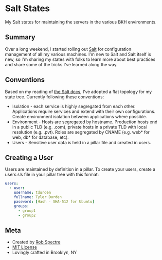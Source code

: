# Salt States

My Salt states for maintaining the servers in the various BKH environments.


## Summary

Over a long weekend, I started rolling out [Salt](http://www.saltstack.org) for
configuration management of all my various machines.  I'm new to Salt and Salt
itself is new, so I'm sharing my states with folks to learn more about best
practices and share some of the tricks I've learned along the way.

 
## Conventions

Based on my reading of [the Salt
docs](http://docs.saltstack.com/topics/tutorials/starting_states.html), I've
adopted a flat topology for my state tree.  Currently following these
conventions:

* Isolation - each service is highly segregated from each other. Applications 
  require services and extend with their own configurations.  Create environment
  isolation between applications where possible.
* Environment - Hosts are segregated by hostname.  Production hosts end in a
  public TLD (e.g. .com), private hosts in a private TLD with local resolution
  (e.g. .pvt).  Roles are segregated by CNAME (e.g. web* for web, db* for
  database, etc).
* Users - Sensitive user data is held in a pillar file and created in users.


## Creating a User

Users are maintained by definition in a pillar. To create your users, create a
users.sls file in your pillar tree with this format:

```yaml
users:
  - user:
    username: tdurden
    fullname: Tyler Durden
    password: [Hash - SHA-512 for Ubuntu]
    groups:
      - group1
      - group2
```


## Meta

- Created by [Rob Spectre](http://www.brooklynhacker.com)
- [MIT License](http://opensource.org/licenses/MIT)
- Lovingly crafted in Brooklyn, NY
